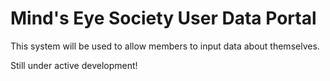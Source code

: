 # Mind's Eye Society User Data Portal
This system will be used to allow members to input data about themselves.

Still under active development!
